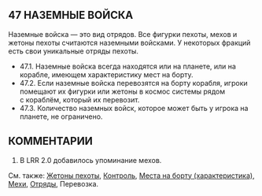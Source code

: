 47 НАЗЕМНЫЕ ВОЙСКА
---

Наземные войска — это вид отрядов. Все фигурки пехоты, мехов и жетоны пехоты считаются наземными войсками. У некоторых фракций есть свои уникальные отряды пехоты.  
* 47.1. Наземные войска всегда находятся или на планете, или на корабле, имеющем характеристику мест на борту.
* 47.2. Если наземные войска перевозятся на борту корабля, игроки помещают их фигурки или жетоны в космос системы рядом с кораблём, который их перевозит.  
* 47.3. Количество наземных войск, которое может быть у игрока на планете, не ограничено.  

КОММЕНТАРИИ
---
1) В LRR 2.0 добавилось упоминание мехов.

См. также: [Жетоны пехоты](infantry_tokens.md), [Контроль](control.md), [Места на борту (характеристика)](capacity.md), [Мехи](mechs.md), [Отряды](units.md), Перевозка.

